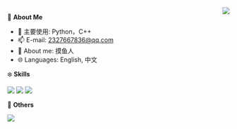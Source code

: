 <a href="#">
  <img align="right" src="https://github-readme-stats.vercel.app/api?username=Fallingmeteorite&count_private=true&show_icons=true" />
</a>


🍓 **About Me**

- 🔭 主要使用: Python，C++
- 📫 E-mail: 2327667836@qq.com
- 👯 About me: 摸鱼人
- 🌐 Languages: English, 中文

❄️ **Skills**

![](https://img.shields.io/badge/-Python-3e74a2?style=flat-square&logo=Python&logoColor=fff)
![](https://img.shields.io/badge/-Node.js-339933?style=flat-square&logo=Node.js&logoColor=fff)
![](https://img.shields.io/badge/-Linux-000000?style=flat-square&logo=Linux&logoColor=fff)


🎄 **Others**

<img src="https://github-readme-stats.vercel.app/api/top-langs/?username=Fallingmeteorite&layout=compact" />




